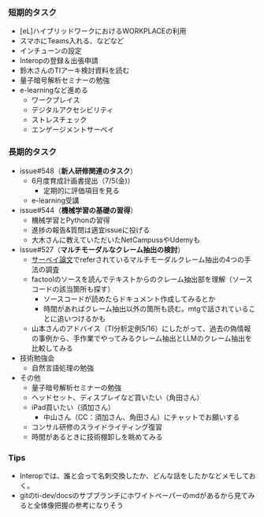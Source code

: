 ### 短期的タスク
- [eL]ハイブリッドワークにおけるWORKPLACEの利用
- スマホにTeams入れる、などなど
- インチューンの設定
- Interopの登録＆出張申請
- 鈴木さんのTIアーキ検討資料を読む
- 量子暗号解析セミナーの勉強
- e-learningなど進める
  - ワークプレイス
  - デジタルアクセシビリティ
  - ストレスチェック
  - エンゲージメントサーベイ


### 長期的タスク
- issue#548（**新人研修関連のタスク**）
  - 6月度育成計画書提出（7/5(金)）
    - 定期的に評価項目を見る
  - e-learning受講
- issue#544（**機械学習の基礎の習得**）
  - 機械学習とPythonの習得
  - 進捗の報告&質問は適宜issueに投げる
  - 大木さんに教えていただいたNetCampussやUdemyも
- issue#527（**マルチモーダルなクレーム抽出の検討**）
  - [サーベイ論文](https://arxiv.org/abs/2305.13507)でreferされているマルチモーダルクレーム抽出の4つの手法の調査
  - factoolのソースを読んでテキストからのクレーム抽出部を理解（ソースコードの該当箇所も探す）
    - ソースコードが読めたらドキュメント作成してみるとか
    - 時間があればクレーム抽出以外の箇所も読む。mtgで話されていることに追いつけるかも
  - 山本さんのアドバイス（TI分析定例5/16）にしたがって、過去の偽情報の事例から、手作業でやってみるクレーム抽出とLLMのクレーム抽出を比較してみる
- 技術勉強会
  - 自然言語処理の勉強
- その他
  - 量子暗号解析セミナーの勉強
  - ヘッドセット、ディスプレイなど買いたい（角田さん）
  - iPad買いたい（須加さん）
    - 中山さん（CC：須加さん、角田さん）にチャットでお願いする
  - コンサル研修のスライドライティング復習
  - 時間があるときに技術棚卸しを眺めてみる


### Tips
- Interopでは、誰と会って名刺交換したか、どんな話をしたかなどメモしておく。
- gitのti-dev/docsのサブブランチにホワイトペーパーのmdがあるから見てみると全体像把握の参考になりそう
